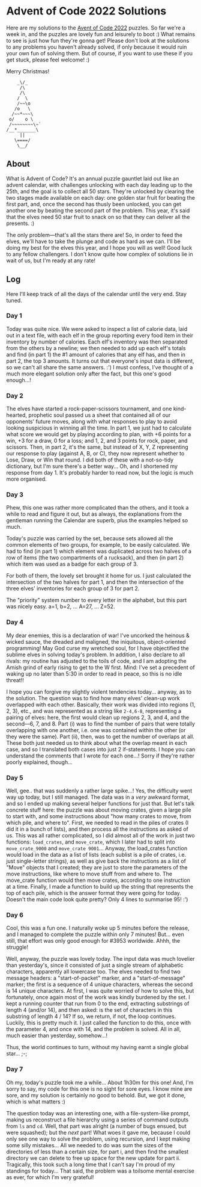# Advent of Code 2022 Solutions
Here are my solutions to the [Avent of Code 2022](https://adventofcode.com/2022) puzzles. So far we're a week in, and the puzzles are lovely fun and leisurely to boot :) What remains to see is just how fun they're gonna get!
Please don't look at the solutions to any problems you haven't already solved, if only because it would ruin your
own fun of solving them. But of course, if you want to use these if you get stuck, please feel welcome! :)

Merry Christmas!
```
    _\/_
     /\
     /\
    /  \
    /~~\o
   /o   \
  /~~*~~~\
 o/    o \
 /~~~~~~~~\~`
/__*_______\
     ||
   \====/
    \__/
```

## About
What is Advent of Code? It's an annual puzzle gauntlet laid out like an advent calendar, with challenges unlocking
with each day leading up to the 25th, and the goal is to collect all 50 stars. They're unlocked by clearing
the two stages made available on each day: one golden star fruit for beating the first part, and, once the second
has thusly been unlocked, you can get another one by beating the second part of the problem.
This year, it's said that the elves need 50 star fruit to snack on so that they can deliver all the presents. :)

The only problem—that's all the stars there are! So, in order to feed the elves, we'll have to take the plunge and code as hard as we can. I'll be doing my best for the elves this year, and I hope you will as well!
Good luck to any fellow challengers. I don't know quite how complex of solutions lie in wait of us, but I'm ready at
any rate!

## Log
Here I'll keep track of all the days of the calendar until the very end. Stay tuned.

### Day 1
Today was quite nice. We were asked to inspect a list of calorie data, laid out in a text file,
with each elf in the group reporting every food item in their inventory by number of calories.
Each elf's inventory was then separated from the others by a newline; we then needed to add up each elf's totals
and find (in part 1) the #1 amount of calories that any elf has, and then in part 2, the top 3 amounts.
It turns out that everyone's input data is different, so we can't all share the same answers. :')
I must confess, I've thought of a much more elegant solution only after the fact, but this one's good enough...!

### Day 2
The elves have started a rock-paper-scissors tournament, and one kind-hearted, prophetic soul passed us a sheet
that contained all of our opponents' future moves, along with what responses to play to avoid looking suspicious
in winning all the time. In part 1, we just had to calculate what score we would get by playing according to plan,
with +6 points for a win, +3 for a draw, 0 for a loss; and 1, 2, and 3 points for rock, paper, and scissors.
Then, in part 2, it's the same, but instead of X, Y, Z representing our response to play (against A, B, or C),
they now represent whether to Lose, Draw, or Win that round. I did both of these with a not-so-tidy dictionary,
but I'm sure there's a better way...
Oh, and I shortened my response from day 1. It's probably harder to read now, but the logic is much more organised.

### Day 3
Phew, this one was rather more complicated than the others, and it took a while to read and figure it out,
but as always, the explanations from the gentleman running the Calendar are superb, plus the examples helped so much.

Today's puzzle was carried by the set, because sets allowed all the common elements of two groups, for example, to
be easily calculated. We had to find (in part 1) which element was duplicated across two halves of a row of items
(the two compartments of a rucksack), and then (in part 2) which item was used as a badge for each group of 3.

For both of them, the lovely set brought it home for us. I just calculated the intersection of the two halves
for part 1, and then the intersection of the three elves' inventories for each group of 3 for part 2.

The "priority" system number to every letter in the alphabet, but this part was nicely easy. a=1, b=2, ... A=27, ... Z=52.

### Day 4
My dear enemies, this is a declaration of war! I've uncorked the heinous & wicked sauce, the dreaded and maligned,
the iniquitous, object-oriented programming! May God curse my wretched soul, for I have objectified the sublime elves
in solving today's problem. In addition, I also declare to all rivals: my routine has adjusted to the toils of code,
and I am adopting the Amish grind of early rising to get to the W first. Mind: I've set a precedent of waking up
no later than 5:30 in order to read in peace, so this is no idle threat!!

I hope you can forgive my slightly violent tendencies today... anyway, as to the solution. The question was to find
how many elves' clean-up work overlapped with each other. Basically, their work was divided into regions (1, 2, 3),
etc., and was represented as a string like `2-4,6-8`, representing a pairing of elves: here, the first would clean up 
regions 2, 3, and 4, and the second—6, 7, and 8. Part (i) was to find the number of pairs that were totally overlapping
with one another, i.e. one was contained within the other (or they were the same). Part (ii), then, was to get the
number of overlaps at all. These both just needed us to think about what the overlap meant in each case, and so I
translated both cases into just 2 if-statements. I hope you can understand the comments that I wrote for each one...!
Sorry if they're rather poorly explained, though...

### Day 5
Well, gee.. that was suddenly a rather large spike...! Yes, the difficulty went way up today, but I still managed.
The data was in a _very_ awkward format, and so I ended up making several helper functions for just that.
But let's talk concrete stuff here: the puzzle was about moving crates, given a large pile to start with,
and some instructions about "how many crates to move, from which pile, and where to". First, we needed to read in
the piles of crates (I did it in a bunch of lists), and then process all the instructions as asked of us.
This was all rather complicated, so I did almost all of the work in just two functions: `load_crates`, and `move_crate`,
which I later had to split into `move_crate_9000` and `move_crate 9001`...
Anyway, the load_crates function would load in the data as a list of lists (each sublist is a pile of crates, i.e. just single-letter strings), as well as give back the instructions as a list of "Move" objects that I created;
they are just to store the parameters of the move instructions, like where to move stuff from and where to.
The move_crate function would then move crates, according to one instruction at a time. Finally, I made a function
to build up the string that represents the top of each pile, which is the answer format they were going for today.
Doesn't the main code look quite pretty?
Only 4 lines to summarise 95! :')

### Day 6
Cool, this was a fun one. I naturally woke up 5 minutes before the release, and I managed to complete the puzzle
within only 7 minutes! But... even still, that effort was only good enough for #3953 worldwide. Ahhh, the struggle!

Well, anyway, the puzzle was lovely today. The input data was much lovelier than yesterday's, since it consisted of
just a single stream of alphabetic characters, apparently all lowercase too. The elves needed to find two message
headers: a "start-of-packet" marker, and a "start-of-message" marker; the first is a sequence of 4 unique characters,
whereas the second is 14 unique characters. At first, I was quite worried of how to solve this, but fortunately,
once again most of the work was kindly burdened by the set. I kept a running counter that run from 0 to the end,
extracting substrings of length 4 (and/or 14), and then asked: is the set of characters in this substring
of length 4 / 14? If so, we return, if not, the loop continues.
Luckily, this is pretty much it. I just called the function to do this, once with the parameter 4, and once with 14,
and the problem is solved. All in all, much easier than yesterday, somehow...!

Thus, the world continues to turn, without my having earnt a single global star... ;-;

### Day 7
Oh my, today's puzzle took me a while... About 1h30m for this one! And, I'm sorry to say, my code for this one is no
sight for sore eyes. I know mine are sore, and my solution is certainly no good to behold. But, we got it done, which
is what matters :)

The question today was an interesting one, with a file-system-like prompt, making us reconstruct a file hierarchy
using a series of command outputs from `ls` and `cd`. Well, that part was alright (a number of bugs ensued, but were
squashed); but the _next_ part! What woes it gave me, because I could only see one way to solve the problem, using
recursion, and I kept making some silly mistakes... All we needed to do was sum the sizes of the directories of
less than a certain size, for part i, and then find the smallest directory we can delete to free up space for the
new update for part ii.
Tragically, this took such a long time that I can't say I'm proud of my standings for today... That said,
the problem was a toilsome mental exercise as ever, for which I'm very grateful!